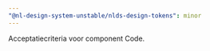 ```yaml
---
"@nl-design-system-unstable/nlds-design-tokens": minor
---
```


Acceptatiecriteria voor component Code.
